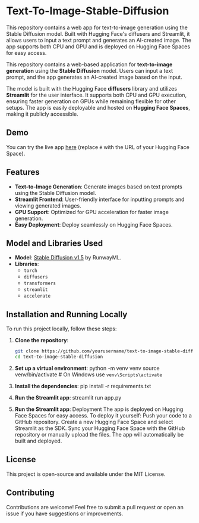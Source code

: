 # Text-To-Image-Stable-Diffusion
This repository contains a web app for text-to-image generation using the Stable Diffusion model. Built with Hugging Face's diffusers and Streamlit, it allows users to input a text prompt and generates an AI-created image. The app supports both CPU and GPU and is deployed on Hugging Face Spaces for easy access.

This repository contains a web-based application for **text-to-image generation** using the **Stable Diffusion** model. Users can input a text prompt, and the app generates an AI-created image based on the input.

The model is built with the Hugging Face **diffusers** library and utilizes **Streamlit** for the user interface. It supports both CPU and GPU execution, ensuring faster generation on GPUs while remaining flexible for other setups. The app is easily deployable and hosted on **Hugging Face Spaces**, making it publicly accessible.

## Demo

You can try the live app [here](#) (replace `#` with the URL of your Hugging Face Space).

## Features

- **Text-to-Image Generation**: Generate images based on text prompts using the Stable Diffusion model.
- **Streamlit Frontend**: User-friendly interface for inputting prompts and viewing generated images.
- **GPU Support**: Optimized for GPU acceleration for faster image generation.
- **Easy Deployment**: Deploy seamlessly on Hugging Face Spaces.

## Model and Libraries Used

- **Model**: [Stable Diffusion v1.5](https://huggingface.co/runwayml/stable-diffusion-v1-5) by RunwayML.
- **Libraries**:
  - `torch`
  - `diffusers`
  - `transformers`
  - `streamlit`
  - `accelerate`

## Installation and Running Locally

To run this project locally, follow these steps:

1. **Clone the repository**:

   ```bash
   git clone https://github.com/yourusername/text-to-image-stable-diffusion.git
   cd text-to-image-stable-diffusion

2. **Set up a virtual environment**:
    python -m venv venv
    source venv/bin/activate  # On Windows use `venv\Scripts\activate`

3. **Install the dependencies**:
    pip install -r requirements.txt

4. **Run the Streamlit app**:
    streamlit run app.py

5. **Run the Streamlit app**:
    Deployment
    The app is deployed on Hugging Face Spaces for easy access. To deploy it yourself:
        Push your code to a GitHub repository.
        Create a new Hugging Face Space and select Streamlit as the SDK.
        Sync your Hugging Face Space with the GitHub repository or manually upload the files.
        The app will automatically be built and deployed.

## License
This project is open-source and available under the MIT License.

## Contributing
Contributions are welcome! Feel free to submit a pull request or open an issue if you have suggestions or improvements.

